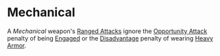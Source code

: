 # Mechanical

A *Mechanical* weapon's [Ranged Attacks](../../Game%20Procedures/Combat/Ranged%20Attack.md) ignore the [Opportunity Attack](../../Game%20Procedures/Combat/Opportunity%20Attack.md) penalty of being [Engaged](../../Game%20Procedures/Conditions/Engaged.md) or the [Disadvantage](../../Game%20Procedures/Die%20Rolling%20Mechanics/Disadvantage.md) penalty of wearing [Heavy Armor](../Armor%20Properties/Heavy%20Armor%20Property.md).
